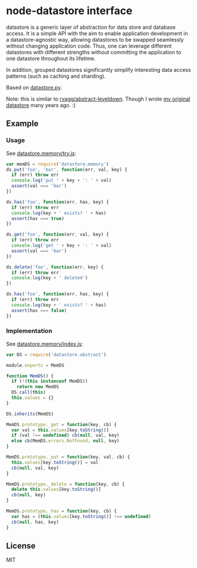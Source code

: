 # node-datastore interface

datastore is a generic layer of abstraction for data store and database access. It is a simple API with the aim to enable application development in a datastore-agnostic way, allowing datastores to be swapped seamlessly without changing application code. Thus, one can leverage different datastores with different strengths without committing the application to one datastore throughout its lifetime.

In addition, grouped datastores significantly simplify interesting data access patterns (such as caching and sharding).

Based on [datastore.py](https://github.com/jbenet/datastore).

Note: this is similar to [rvagg/abstract-leveldown](https://github.com/rvagg/abstract-leveldown/). Though I wrote [my original datastore](https://github.com/jbenet/datastore) many years ago. :)

## Example

### Usage

See [datastore.memory/try.js](https://github.com/jbenet/datastore.memory/blob/master/try.js):

```js
var memDS = require('datastore.memory')
ds.put('foo', 'bar', function(err, val, key) {
  if (err) throw err
  console.log('put ' + key + ': ' + val)
  assert(val === 'bar')
})

ds.has('foo', function(err, has, key) {
  if (err) throw err
  console.log(key + ' exists? ' + has)
  assert(has === true)
})

ds.get('foo', function(err, val, key) {
  if (err) throw err
  console.log('get ' + key + ': ' + val)
  assert(val === 'bar')
})

ds.delete('foo', function(err, key) {
  if (err) throw err
  console.log(key + ' deleted')
})

ds.has('foo', function(err, has, key) {
  if (err) throw err
  console.log(key + ' exists? ' + has)
  assert(has === false)
})
```

### Implementation

See [datastore.memory/index.js](https://github.com/jbenet/datastore.memory/blob/master/index.js):

```js
var DS = require('datastore.abstract')

module.exports = MemDS

function MemDS() {
  if (!(this instanceof MemDS))
    return new MemDS
  DS.call(this)
  this.values = {}
}

DS.inherits(MemDS)

MemDS.prototype._get = function(key, cb) {
  var val = this.values[key.toString()]
  if (val !== undefined) cb(null, val, key)
  else cb(MemDS.errors.NotFound, null, key)
}

MemDS.prototype._put = function(key, val, cb) {
  this.values[key.toString()] = val
  cb(null, val, key)
}

MemDS.prototype._delete = function(key, cb) {
  delete this.values[key.toString()]
  cb(null, key)
}

MemDS.prototype._has = function(key, cb) {
  var has = (this.values[key.toString()] !== undefined)
  cb(null, has, key)
}
```


## License

MIT

